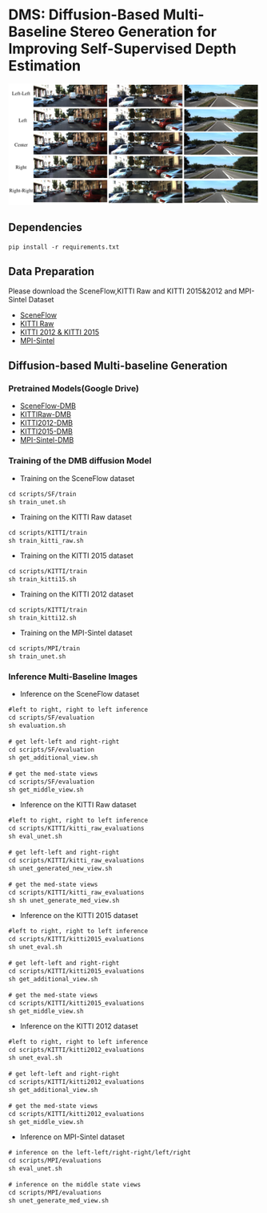 # DMS: Diffusion-Based Multi-Baseline Stereo Generation for Improving Self-Supervised Depth Estimation

![extented_view_on_kitti](./figures/teaser02.png)

## Dependencies 
```
pip install -r requirements.txt
```  


## Data Preparation  
Please download the SceneFlow,KITTI Raw and KITTI 2015&2012 and MPI-Sintel Dataset 

- [SceneFlow](https://lmb.informatik.uni-freiburg.de/resources/datasets/SceneFlowDatasets.en.html) 
- [KITTI Raw](https://www.cvlibs.net/datasets/kitti/raw_data.php) 
- [KITTI 2012 & KITTI 2015](https://www.cvlibs.net/datasets/kitti/eval_scene_flow.php?benchmark=stereo) 
- [MPI-Sintel](http://sintel.is.tue.mpg.de/) 

## Diffusion-based Multi-baseline Generation
### Pretrained Models(Google Drive)
- [SceneFlow-DMB](https://drive.google.com/drive/folders/1Yc2RNc8TdwPe84T5cEiYbG8QKAt1p7j-?usp=sharing)
- [KITTIRaw-DMB](https://drive.google.com/drive/folders/1p1vhvANOeYjGkSfc53O-EEbgKCfc3cN7?usp=sharing)
- [KITTI2012-DMB](https://drive.google.com/drive/folders/1wFA1QNnQie_hjf-HUnjqJhF0JrCLqBn9?usp=sharing)
- [KITTI2015-DMB](https://drive.google.com/drive/folders/1yw_Bcy-cLSenJtNh68Jh5HlW0kaz1ola?usp=sharing)
- [MPI-Sintel-DMB](https://drive.google.com/drive/folders/1ewx0RNsJSjf4NXt8d9Zh9Lnv660zZPOz?usp=sharing)

### Training of the DMB diffusion Model
- Training on the SceneFlow dataset 
```
cd scripts/SF/train 
sh train_unet.sh
``` 

- Training on the KITTI Raw dataset 
```
cd scripts/KITTI/train
sh train_kitti_raw.sh
``` 
- Training on the KITTI 2015 dataset 
```
cd scripts/KITTI/train
sh train_kitti15.sh
``` 
- Training on the KITTI 2012 dataset 
```
cd scripts/KITTI/train
sh train_kitti12.sh
``` 

- Training on the MPI-Sintel dataset 
```
cd scripts/MPI/train 
sh train_unet.sh
``` 

### Inference Multi-Baseline Images
- Inference on the SceneFlow dataset
```
#left to right, right to left inference
cd scripts/SF/evaluation
sh evaluation.sh

# get left-left and right-right
cd scripts/SF/evaluation
sh get_additional_view.sh

# get the med-state views
cd scripts/SF/evaluation
sh get_middle_view.sh

```

- Inference on the KITTI Raw dataset 

```
#left to right, right to left inference
cd scripts/KITTI/kitti_raw_evaluations
sh eval_unet.sh

# get left-left and right-right
cd scripts/KITTI/kitti_raw_evaluations
sh unet_generated_new_view.sh

# get the med-state views
cd scripts/KITTI/kitti_raw_evaluations
sh sh unet_generate_med_view.sh

```

- Inference on the KITTI 2015 dataset 
```
#left to right, right to left inference
cd scripts/KITTI/kitti2015_evaluations
sh unet_eval.sh

# get left-left and right-right
cd scripts/KITTI/kitti2015_evaluations
sh get_additional_view.sh

# get the med-state views
cd scripts/KITTI/kitti2015_evaluations
sh get_middle_view.sh

```

- Inference on the KITTI 2012 dataset
```
#left to right, right to left inference
cd scripts/KITTI/kitti2012_evaluations
sh unet_eval.sh

# get left-left and right-right
cd scripts/KITTI/kitti2012_evaluations
sh get_additional_view.sh

# get the med-state views
cd scripts/KITTI/kitti2012_evaluations
sh get_middle_view.sh

```
- Inference on MPI-Sintel dataset 
```
# inference on the left-left/right-right/left/right
cd scripts/MPI/evaluations
sh eval_unet.sh

# inference on the middle state views
cd scripts/MPI/evaluations
sh unet_generate_med_view.sh
```


